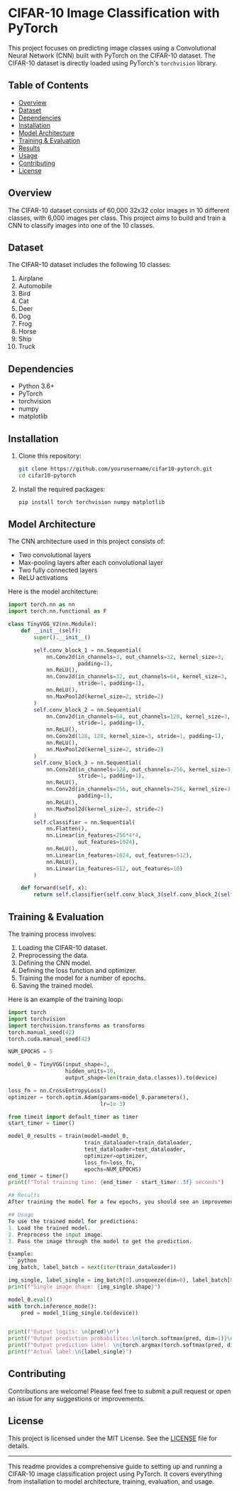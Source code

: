 # CIFAR-10 Image Classification with PyTorch

This project focuses on predicting image classes using a Convolutional Neural Network (CNN) built with PyTorch on the CIFAR-10 dataset. The CIFAR-10 dataset is directly loaded using PyTorch's `torchvision` library.

## Table of Contents
- [Overview](#overview)
- [Dataset](#dataset)
- [Dependencies](#dependencies)
- [Installation](#installation)
- [Model Architecture](#model-architecture)
- [Training & Evaluation](#training-&-evaluation)
- [Results](#results)
- [Usage](#usage)
- [Contributing](#contributing)
- [License](#license)

## Overview
The CIFAR-10 dataset consists of 60,000 32x32 color images in 10 different classes, with 6,000 images per class. This project aims to build and train a CNN to classify images into one of the 10 classes. 

## Dataset
The CIFAR-10 dataset includes the following 10 classes:
1. Airplane
2. Automobile
3. Bird
4. Cat
5. Deer
6. Dog
7. Frog
8. Horse
9. Ship
10. Truck

## Dependencies
- Python 3.6+
- PyTorch
- torchvision
- numpy
- matplotlib

## Installation
1. Clone this repository:
   ```sh
   git clone https://github.com/yourusername/cifar10-pytorch.git
   cd cifar10-pytorch
   ```
2. Install the required packages:
   ```sh
   pip install torch torchvision numpy matplotlib
   ```

## Model Architecture
The CNN architecture used in this project consists of:
- Two convolutional layers
- Max-pooling layers after each convolutional layer
- Two fully connected layers
- ReLU activations

Here is the model architecture:
```python
import torch.nn as nn
import torch.nn.functional as F

class TinyVGG_V2(nn.Module): 
    def __init__(self): 
        super().__init__()

        self.conv_block_1 = nn.Sequential(
            nn.Conv2d(in_channels=3, out_channels=32, kernel_size=3, 
                      padding=1), 
            nn.ReLU(), 
            nn.Conv2d(in_channels=32, out_channels=64, kernel_size=3, 
                      stride=1, padding=1), 
            nn.ReLU(), 
            nn.MaxPool2d(kernel_size=2, stride=2)
        ) 
        self.conv_block_2 = nn.Sequential(
            nn.Conv2d(in_channels=64, out_channels=128, kernel_size=3, 
                      stride=1, padding=1), 
            nn.ReLU(), 
            nn.Conv2d(128, 128, kernel_size=3, stride=1, padding=1), 
            nn.ReLU(), 
            nn.MaxPool2d(kernel_size=2, stride=2)
        ) 
        self.conv_block_3 = nn.Sequential(
            nn.Conv2d(in_channels=128, out_channels=256, kernel_size=3, 
                      stride=1, padding=1), 
            nn.ReLU(), 
            nn.Conv2d(in_channels=256, out_channels=256, kernel_size=3, stride=1, 
                      padding=1), 
            nn.ReLU(), 
            nn.MaxPool2d(kernel_size=2, stride=2)
        ) 
        self.classifier = nn.Sequential(
            nn.Flatten(), 
            nn.Linear(in_features=256*4*4, 
                      out_features=1024), 
            nn.ReLU(), 
            nn.Linear(in_features=1024, out_features=512), 
            nn.ReLU(), 
            nn.Linear(in_features=512, out_features=10)
        )

    def forward(self, x): 
        return self.classifier(self.conv_block_3(self.conv_block_2(self.conv_block_1(x))))     
```

## Training & Evaluation 
The training process involves:
1. Loading the CIFAR-10 dataset.
2. Preprocessing the data.
3. Defining the CNN model.
4. Defining the loss function and optimizer.
5. Training the model for a number of epochs.
6. Saving the trained model.

Here is an example of the training loop:
```python
import torch
import torchvision
import torchvision.transforms as transforms
torch.manual_seed(42)
torch.cuda.manual_seed(42)

NUM_EPOCHS = 5

model_0 = TinyVGG(input_shape=3,
                  hidden_units=10,
                  output_shape=len(train_data.classes)).to(device)

loss_fn = nn.CrossEntropyLoss()
optimizer = torch.optim.Adam(params=model_0.parameters(),
                             lr=1e-3)

from timeit import default_timer as timer
start_timer = timer()

model_0_results = train(model=model_0,
                        train_dataloader=train_dataloader,
                        test_dataloader=test_dataloader,
                        optimizer=optimizer,
                        loss_fn=loss_fn,
                        epochs=NUM_EPOCHS)
end_timer = timer()
print(f"Total training time: {end_timer - start_timer:.3f} seconds")

## Results
After training the model for a few epochs, you should see an improvement in accuracy. The expected accuracy will depend on the number of epochs, learning rate, and other hyperparameters.

## Usage
To use the trained model for predictions:
1. Load the trained model.
2. Preprocess the input image.
3. Pass the image through the model to get the prediction.

Example:
```python
img_batch, label_batch = next(iter(train_dataloader))

img_single, label_single = img_batch[0].unsqueeze(dim=0), label_batch[0]
print(f"Single image shape: {img_single.shape}")

model_0.eval()
with torch.inference_mode():
    pred = model_1(img_single.to(device))


print(f"Output logits: \n{pred}\n")
print(f"Output prediction probabilites:\n{torch.softmax(pred, dim=1)}\n")
print(f"Output prediction label: \n{torch.argmax(torch.softmax(pred, dim=1), dim=1)}\n")
print(f"Actual label:\n{label_single}")
```

## Contributing
Contributions are welcome! Please feel free to submit a pull request or open an issue for any suggestions or improvements.

## License
This project is licensed under the MIT License. See the [LICENSE](LICENSE) file for details.

---

This readme provides a comprehensive guide to setting up and running a CIFAR-10 image classification project using PyTorch. It covers everything from installation to model architecture, training, evaluation, and usage.
